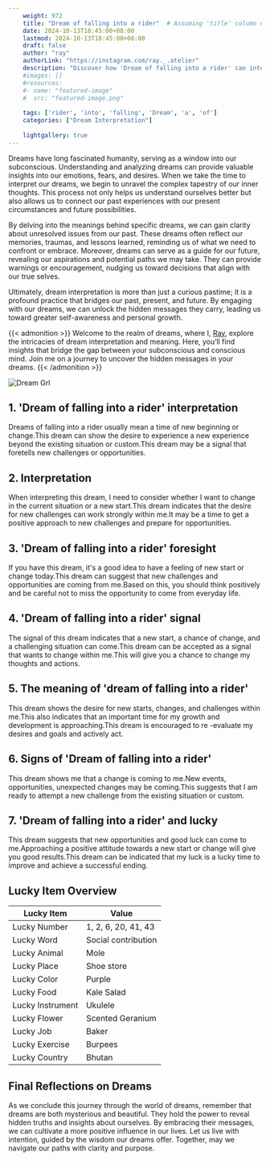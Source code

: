 ```yaml
---
    weight: 972
    title: "Dream of falling into a rider"  # Assuming 'title' column exists
    date: 2024-10-13T18:45:00+08:00
    lastmod: 2024-10-13T18:45:00+08:00
    draft: false
    author: "ray"
    authorLink: "https://instagram.com/ray._.atelier"
    description: "Discover how 'Dream of falling into a rider' can interpret your future and uncover its significant meanings in your life."
    #images: []
    #resources:
    #- name: "featured-image"
    #  src: "featured-image.png"
    
    tags: ['rider', 'into', 'falling', 'Dream', 'a', 'of']
    categories: ["Dream Interpretation"]
    
    lightgallery: true
---
```

    
Dreams have long fascinated humanity, serving as a window into our subconscious. Understanding and analyzing dreams can provide valuable insights into our emotions, fears, and desires. When we take the time to interpret our dreams, we begin to unravel the complex tapestry of our inner thoughts. This process not only helps us understand ourselves better but also allows us to connect our past experiences with our present circumstances and future possibilities.

By delving into the meanings behind specific dreams, we can gain clarity about unresolved issues from our past. These dreams often reflect our memories, traumas, and lessons learned, reminding us of what we need to confront or embrace. Moreover, dreams can serve as a guide for our future, revealing our aspirations and potential paths we may take. They can provide warnings or encouragement, nudging us toward decisions that align with our true selves.

Ultimately, dream interpretation is more than just a curious pastime; it is a profound practice that bridges our past, present, and future. By engaging with our dreams, we can unlock the hidden messages they carry, leading us toward greater self-awareness and personal growth.

{{< admonition >}}
Welcome to the realm of dreams, where I, [Ray](https://instagram.com/ray._.atelier), explore the intricacies of dream interpretation and meaning. Here, you’ll find insights that bridge the gap between your subconscious and conscious mind. Join me on a journey to uncover the hidden messages in your dreams.
{{< /admonition >}}

![Dream Grl](https://cdn.pixabay.com/photo/2017/11/02/03/35/gothic-2910057_1280.jpg "Dream Grl")

## 1. 'Dream of falling into a rider' interpretation
Dreams of falling into a rider usually mean a time of new beginning or change.This dream can show the desire to experience a new experience beyond the existing situation or custom.This dream may be a signal that foretells new challenges or opportunities.

## 2. Interpretation
When interpreting this dream, I need to consider whether I want to change in the current situation or a new start.This dream indicates that the desire for new challenges can work strongly within me.It may be a time to get a positive approach to new challenges and prepare for opportunities.

## 3. 'Dream of falling into a rider' foresight
If you have this dream, it's a good idea to have a feeling of new start or change today.This dream can suggest that new challenges and opportunities are coming from me.Based on this, you should think positively and be careful not to miss the opportunity to come from everyday life.

## 4. 'Dream of falling into a rider' signal
The signal of this dream indicates that a new start, a chance of change, and a challenging situation can come.This dream can be accepted as a signal that wants to change within me.This will give you a chance to change my thoughts and actions.

## 5. The meaning of 'dream of falling into a rider'
This dream shows the desire for new starts, changes, and challenges within me.This also indicates that an important time for my growth and development is approaching.This dream is encouraged to re -evaluate my desires and goals and actively act.

## 6. Signs of 'Dream of falling into a rider'
This dream shows me that a change is coming to me.New events, opportunities, unexpected changes may be coming.This suggests that I am ready to attempt a new challenge from the existing situation or custom.

## 7. 'Dream of falling into a rider' and lucky
This dream suggests that new opportunities and good luck can come to me.Approaching a positive attitude towards a new start or change will give you good results.This dream can be indicated that my luck is a lucky time to improve and achieve a successful ending.

## Lucky Item Overview
| Lucky Item          | Value              |
|---------------|--------------------|
| Lucky Number        | 1, 2, 6, 20, 41, 43  |
| Lucky Word          | Social contribution |
| Lucky Animal        | Mole |
| Lucky Place         | Shoe store     |
| Lucky Color         | Purple     |
| Lucky Food          | Kale Salad      |
| Lucky Instrument    | Ukulele |
| Lucky Flower        | Scented Geranium    |
| Lucky Job           | Baker       |
| Lucky Exercise      | Burpees  |
| Lucky Country       | Bhutan    |


##  Final Reflections on Dreams

As we conclude this journey through the world of dreams, remember that dreams are both mysterious and beautiful. They hold the power to reveal hidden truths and insights about ourselves. By embracing their messages, we can cultivate a more positive influence in our lives. Let us live with intention, guided by the wisdom our dreams offer. Together, may we navigate our paths with clarity and purpose.
